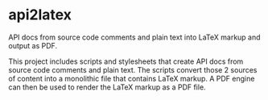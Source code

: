 api2latex
=========

API docs from source code comments and plain text into LaTeX markup and output as PDF.

This project includes scripts and stylesheets that create API docs from source code comments and plain text. The scripts convert those 2 sources of content into a monolithic file that contains LaTeX markup. A PDF engine can then be used to render the LaTeX markup as a PDF file.
